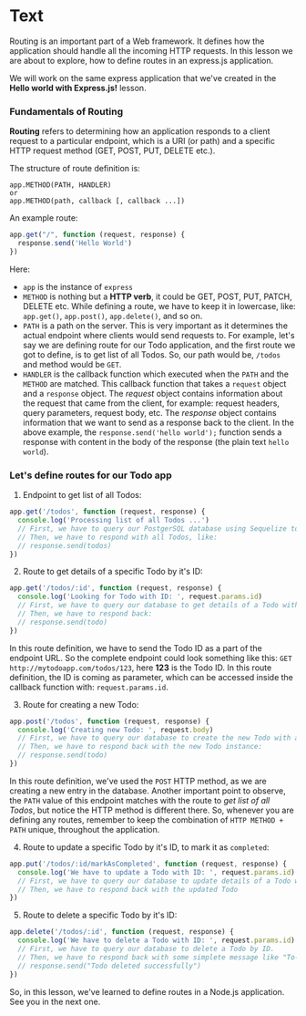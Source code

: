 # Text
Routing is an important part of a Web framework. It defines how the application should handle all the incoming HTTP requests. In this lesson we are about to explore, how to define routes in an express.js application.

We will work on the same express application that we've created in the **Hello world with Express.js!** lesson.

### Fundamentals of Routing
**Routing** refers to determining how an application responds to a client request to a particular endpoint, which is a URI (or path) and a specific HTTP request method (GET, POST, PUT, DELETE etc.).

The structure of route definition is:
````
app.METHOD(PATH, HANDLER)
or 
app.METHOD(path, callback [, callback ...])
````

An example route:
```js
app.get("/", function (request, response) {
  response.send('Hello World')
})
```
 Here:
 - `app` is the instance of `express`
 - `METHOD` is nothing but a **HTTP verb**, it could be GET, POST, PUT, PATCH, DELETE etc. While defining a route, we have to keep it in lowercase, like: `app.get()`, `app.post()`, `app.delete()`, and so on.
 - `PATH` is a path on the server. This is very important as it determines the actual endpoint where clients would send requests to. For example, let's say we are defining route for our Todo application, and the first route we got to define, is to get list of all Todos. So, our path would be, `/todos` and method would be `GET`.
 - `HANDLER` is the callback function which executed when the `PATH` and the `METHOD` are matched. This callback function that takes a `request` object and a `response` object. The *request* object contains information about the request that came from the client, for example: request headers, query parameters, request body, etc. The *response* object contains information that we want to send as a response back to the client. In the above example, the `response.send('hello world');` function sends a response with content in the body of the response (the plain text `hello world`).

### Let's define routes for our Todo app
1. Endpoint to get list of all Todos:
```js
app.get('/todos', function (request, response) {
  console.log('Processing list of all Todos ...')
  // First, we have to query our PostgerSQL database using Sequelize to get list of all Todos.
  // Then, we have to respond with all Todos, like:
  // response.send(todos)
})
```

2. Route to get details of a specific Todo by it's ID:
```js
app.get('/todos/:id', function (request, response) {
  console.log('Looking for Todo with ID: ', request.params.id)
  // First, we have to query our database to get details of a Todo with a specific ID.
  // Then, we have to respond back:
  // response.send(todo)
})
```
In this route definition, we have to send the Todo ID as a part of the endpoint URL. So the complete endpoint could look something like this: `GET http://mytodoapp.com/todos/123`, here **123** is the Todo ID. 
In this route definition, the ID is coming as parameter, which can be accessed inside the callback function with: `request.params.id`.

3. Route for creating a new Todo:
```js
app.post('/todos', function (request, response) {
  console.log('Creating new Todo: ', request.body)
  // First, we have to query our database to create the new Todo with all relevant attributes coming inside the request body.
  // Then, we have to respond back with the new Todo instance:
  // response.send(todo)
})
```
In this route definition, we've used the `POST` HTTP method, as we are creating a new entry in the database. Another important point to observe, the `PATH` value of this endpoint matches with the route to *get list of all Todos*, but notice the HTTP method is different there. So, whenever you are defining any routes, remember to keep the combination of `HTTP METHOD + PATH` unique, throughout the application.

4. Route to update a specific Todo by it's ID, to mark it as `completed`:
```js
app.put('/todos/:id/markAsCompleted', function (request, response) {
  console.log('We have to update a Todo with ID: ', request.params.id)
  // First, we have to query our database to update details of a Todo with a specific ID.
  // Then, we have to respond back with the updated Todo
})
```

5. Route to delete a specific Todo by it's ID:
```js
app.delete('/todos/:id', function (request, response) {
  console.log('We have to delete a Todo with ID: ', request.params.id)
  // First, we have to query our database to delete a Todo by ID.
  // Then, we have to respond back with some simplete message like "To-Do deleted successfully":
  // response.send("Todo deleted successfully")
})
```

So, in this lesson, we've learned to define routes in a Node.js application. See you in the next one.
